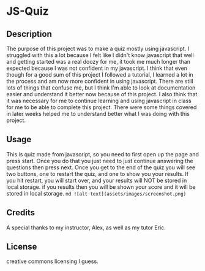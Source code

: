 # JS-Quiz
## Description
The purpose of this project was to make a quiz mostly using javascript. I struggled with this a lot because I felt like I didn't know javascript that well and getting started was a real doozy for me, it took me much longer than expected because I was not confident in my javascript. I think that even though for a good sum of this project I followed a tutorial, I learned a lot in the process and am now more confident in using javascript. There are still lots of things that confuse me, but I think I'm able to look at documentation easier and understand it better now because of this project. 
I also think that it was necessary for me to continue learning and using javascript in class for me to be able to complete this project. There were some things covered in later weeks helped me to understand better what I was doing with this project. 
## Usage
This is quiz made from javascript, so you need to first open up the page and press start. Once you do that you just need to just continue answering the questions then press next. Once you get to the end of the quiz you will see two buttons, one to restart the quiz, and one to show you your results. If you hit restart, you will start over, and your results will NOT be stored in local storage. if you results then you will be shown your score and it will be stored in local storage.
    ```md
    ![alt text](assets/images/screenshot.png)
    ```
## Credits
A special thanks to my instructor, Alex, as well as my tutor Eric. 
## License
creative commons licensing I guess.
